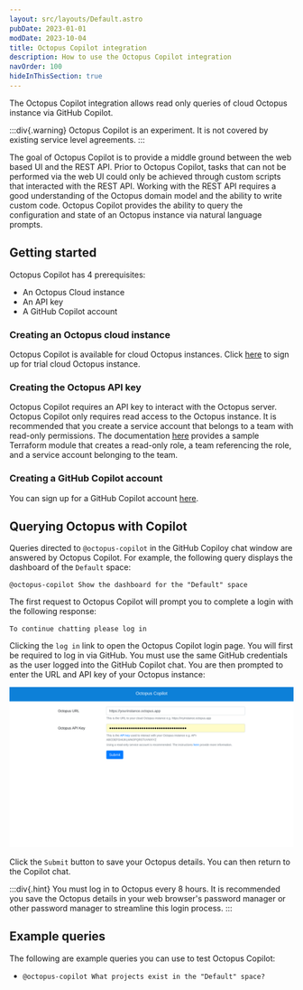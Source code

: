 ```yaml
---
layout: src/layouts/Default.astro
pubDate: 2023-01-01
modDate: 2023-10-04
title: Octopus Copilot integration
description: How to use the Octopus Copilot integration
navOrder: 100
hideInThisSection: true
---
```


The Octopus Copilot integration allows read only queries of cloud Octopus instance via GitHub Copilot.

:::div{.warning}
Octopus Copilot is an experiment. It is not covered by existing service level agreements.
:::

The goal of Octopus Copilot is to provide a middle ground between the web based UI and the REST API. Prior to Octopus Copilot, tasks that can not be performed via the web UI could only be achieved through custom scripts that interacted with the REST API. Working with the REST API requires a good understanding of the Octopus domain model and the ability to write custom code. Octopus Copilot provides the ability to query the configuration and state of an Octopus instance via natural language prompts.

## Getting started

Octopus Copilot has 4 prerequisites:

* An Octopus Cloud instance
* An API key
* A GitHub Copilot account

### Creating an Octopus cloud instance
Octopus Copilot is available for cloud Octopus instances. Click [here](https://octopus.com/start) to sign up for trial cloud Octopus instance.

### Creating the Octopus API key
Octopus Copilot requires an API key to interact with the Octopus server. Octopus Copilot only requires read access to the Octopus instance. It is recommended that you create a service account that belongs to a team with read-only permissions. The documentation [here](https://github.com/OctopusSolutionsEngineering/OctopusCopilot?tab=readme-ov-file#creating-a-service-account) provides a sample Terraform module that creates a read-only role, a team referencing the role, and a service account belonging to the team.

### Creating a GitHub Copilot account

You can sign up for a GitHub Copilot account [here](https://github.com/features/copilot).

## Querying Octopus with Copilot

Queries directed to `@octopus-copilot` in the GitHub Copiloy chat window are answered by Octopus Copilot. For example, the following query displays the dashboard of the `Default` space:

```
@octopus-copilot Show the dashboard for the "Default" space
```

The first request to Octopus Copilot will prompt you to complete a login with the following response:

```
To continue chatting please log in
```

Clicking the `log in` link to open the Octopus Copilot login page. You will first be required to log in via GitHub. You must use the same GitHub credentials as the user logged into the GitHub Copilot chat. You are then prompted to enter the URL and API key of your Octopus instance:

![Octopus Copilot Login Page](octopus-copilot-login.png)

Click the `Submit` button to save your Octopus details. You can then return to the Copilot chat.

:::div{.hint}
You must log in to Octopus every 8 hours. It is recommended you save the Octopus details in your web browser's password manager or other password manager to streamline this login process.
:::

## Example queries

The following are example queries you can use to test Octopus Copilot:

* `@octopus-copilot What projects exist in the "Default" space?`